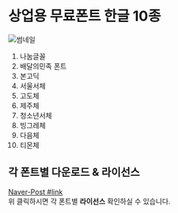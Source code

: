 # 상업용 무료폰트 한글 10종   

![썸네일](/images/400x400.jpg)  

1. 나눔글꼴   
2. 배달의민족 폰트 
3. 본고딕 
4. 서울서체 
5. 고도체 
6. 제주체 
7. 청소년서체 
8. 빙그레체 
9. 다음체 
10. 티몬체 

## 각 폰트별 다운로드 & 라이선스 

[Naver-Post #link](https://post.naver.com/viewer/postView.nhn?volumeNo=16277816)    
위 클릭하시면 각 폰트별 **라이선스** 확인하실 수 있습니다.
